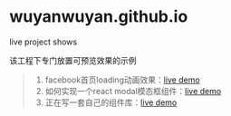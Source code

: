 # wuyanwuyan.github.io
live project shows

该工程下专门放置可预览效果的示例

>1. facebook首页loading动画效果：[live demo](https://wuyanwuyan.github.io/facebook_css_animation/)
>2. 如何实现一个react modal模态框组件：[live demo](https://wuyanwuyan.github.io/react_modal/#/)
>3. 正在写一套自己的组件库：[live demo](https://wuyanwuyan.github.io/release/#/modal)